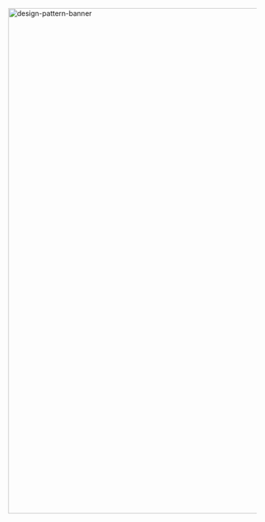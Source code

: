 <img width="1024" height="1024" alt="design-pattern-banner" src="https://github.com/user-attachments/assets/b8011d1d-bcd9-432b-a80f-fb6757369ab8" />
